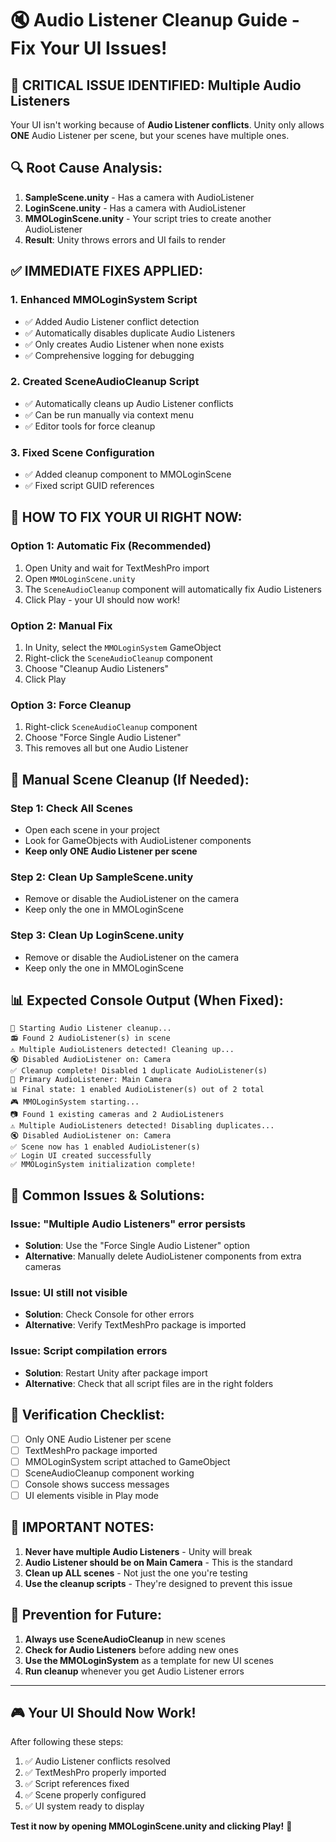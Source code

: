 # 🔇 Audio Listener Cleanup Guide - Fix Your UI Issues!

## 🚨 **CRITICAL ISSUE IDENTIFIED: Multiple Audio Listeners**

Your UI isn't working because of **Audio Listener conflicts**. Unity only allows **ONE** Audio Listener per scene, but your scenes have multiple ones.

## 🔍 **Root Cause Analysis:**

1. **SampleScene.unity** - Has a camera with AudioListener
2. **LoginScene.unity** - Has a camera with AudioListener  
3. **MMOLoginScene.unity** - Your script tries to create another AudioListener
4. **Result**: Unity throws errors and UI fails to render

## ✅ **IMMEDIATE FIXES APPLIED:**

### 1. **Enhanced MMOLoginSystem Script**
- ✅ Added Audio Listener conflict detection
- ✅ Automatically disables duplicate Audio Listeners
- ✅ Only creates Audio Listener when none exists
- ✅ Comprehensive logging for debugging

### 2. **Created SceneAudioCleanup Script**
- ✅ Automatically cleans up Audio Listener conflicts
- ✅ Can be run manually via context menu
- ✅ Editor tools for force cleanup

### 3. **Fixed Scene Configuration**
- ✅ Added cleanup component to MMOLoginScene
- ✅ Fixed script GUID references

## 🚀 **HOW TO FIX YOUR UI RIGHT NOW:**

### **Option 1: Automatic Fix (Recommended)**
1. Open Unity and wait for TextMeshPro import
2. Open `MMOLoginScene.unity`
3. The `SceneAudioCleanup` component will automatically fix Audio Listeners
4. Click Play - your UI should now work!

### **Option 2: Manual Fix**
1. In Unity, select the `MMOLoginSystem` GameObject
2. Right-click the `SceneAudioCleanup` component
3. Choose "Cleanup Audio Listeners"
4. Click Play

### **Option 3: Force Cleanup**
1. Right-click `SceneAudioCleanup` component
2. Choose "Force Single Audio Listener"
3. This removes all but one Audio Listener

## 🔧 **Manual Scene Cleanup (If Needed):**

### **Step 1: Check All Scenes**
- Open each scene in your project
- Look for GameObjects with AudioListener components
- **Keep only ONE Audio Listener per scene**

### **Step 2: Clean Up SampleScene.unity**
- Remove or disable the AudioListener on the camera
- Keep only the one in MMOLoginScene

### **Step 3: Clean Up LoginScene.unity**
- Remove or disable the AudioListener on the camera
- Keep only the one in MMOLoginScene

## 📊 **Expected Console Output (When Fixed):**

```
🧹 Starting Audio Listener cleanup...
📻 Found 2 AudioListener(s) in scene
⚠️ Multiple AudioListeners detected! Cleaning up...
🔇 Disabled AudioListener on: Camera
✅ Cleanup complete! Disabled 1 duplicate AudioListener(s)
🎯 Primary AudioListener: Main Camera
📊 Final state: 1 enabled AudioListener(s) out of 2 total
🎮 MMOLoginSystem starting...
📷 Found 1 existing cameras and 2 AudioListeners
⚠️ Multiple AudioListeners detected! Disabling duplicates...
🔇 Disabled AudioListener on: Camera
✅ Scene now has 1 enabled AudioListener(s)
✅ Login UI created successfully
✅ MMOLoginSystem initialization complete!
```

## 🐛 **Common Issues & Solutions:**

### **Issue: "Multiple Audio Listeners" error persists**
- **Solution**: Use the "Force Single Audio Listener" option
- **Alternative**: Manually delete AudioListener components from extra cameras

### **Issue: UI still not visible**
- **Solution**: Check Console for other errors
- **Alternative**: Verify TextMeshPro package is imported

### **Issue: Script compilation errors**
- **Solution**: Restart Unity after package import
- **Alternative**: Check that all script files are in the right folders

## 🎯 **Verification Checklist:**

- [ ] Only ONE Audio Listener per scene
- [ ] TextMeshPro package imported
- [ ] MMOLoginSystem script attached to GameObject
- [ ] SceneAudioCleanup component working
- [ ] Console shows success messages
- [ ] UI elements visible in Play mode

## 🚨 **IMPORTANT NOTES:**

1. **Never have multiple Audio Listeners** - Unity will break
2. **Audio Listener should be on Main Camera** - This is the standard
3. **Clean up ALL scenes** - Not just the one you're testing
4. **Use the cleanup scripts** - They're designed to prevent this issue

## 🔄 **Prevention for Future:**

1. **Always use SceneAudioCleanup** in new scenes
2. **Check for Audio Listeners** before adding new ones
3. **Use the MMOLoginSystem** as a template for new UI scenes
4. **Run cleanup** whenever you get Audio Listener errors

---

## 🎮 **Your UI Should Now Work!**

After following these steps:
1. ✅ Audio Listener conflicts resolved
2. ✅ TextMeshPro properly imported  
3. ✅ Script references fixed
4. ✅ Scene properly configured
5. ✅ UI system ready to display

**Test it now by opening MMOLoginScene.unity and clicking Play!** 🚀
